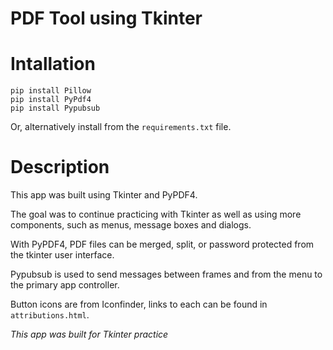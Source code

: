 # PDF Tool using Tkinter

# Intallation
```
pip install Pillow
pip install PyPdf4
pip install Pypubsub
```
Or, alternatively install from the `requirements.txt` file.

# Description
This app was built using Tkinter and PyPDF4.

The goal was to continue practicing with Tkinter as well
as using more components, such as menus, message boxes and dialogs.

With PyPDF4, PDF files can be merged, split, or password protected
from the tkinter user interface.

Pypubsub is used to send messages between frames and from the menu
to the primary app controller.

Button icons are from Iconfinder, links to each can be found in `attributions.html`.

_This app was built for Tkinter practice_